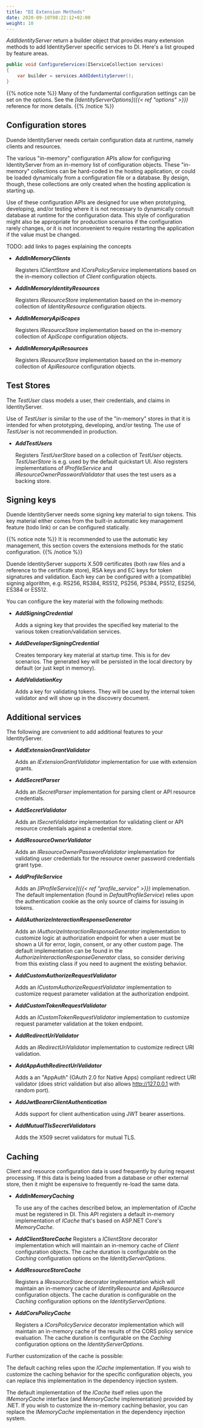 ```yaml
---
title: "DI Extension Methods"
date: 2020-09-10T08:22:12+02:00
weight: 10
---
```


*AddIdentityServer* return a builder object that provides many extension methods to add IdentityServer specific services to DI. Here's a list grouped by feature areas.

```cs
public void ConfigureServices(IServiceCollection services)
{
    var builder = services.AddIdentityServer();
}
```

{{% notice note %}}
Many of the fundamental configuration settings can be set on the options. See the *[IdentityServerOptions]({{< ref "options" >}})* reference for more details.
{{% /notice %}}


## Configuration stores
Duende IdentityServer needs certain configuration data at runtime, namely clients and resources.

The various "in-memory" configuration APIs allow for configuring IdentityServer from an in-memory list of configuration objects.
These "in-memory" collections can be hard-coded in the hosting application, or could be loaded dynamically from a configuration file or a database.
By design, though, these collections are only created when the hosting application is starting up.

Use of these configuration APIs are designed for use when prototyping, developing, and/or testing where it is not necessary to dynamically consult database at runtime for the configuration data.
This style of configuration might also be appropriate for production scenarios if the configuration rarely changes, or it is not inconvenient to require restarting the application if the value must be changed.

TODO: add links to pages explaining the concepts

* ***AddInMemoryClients***
    
    Registers *IClientStore* and *ICorsPolicyService* implementations based on the in-memory collection of *Client* configuration objects.

* ***AddInMemoryIdentityResources***

    Registers *IResourceStore* implementation based on the in-memory collection of *IdentityResource* configuration objects.

* ***AddInMemoryApiScopes***

    Registers *IResourceStore* implementation based on the in-memory collection of *ApiScope* configuration objects.

* ***AddInMemoryApiResources***

    Registers *IResourceStore* implementation based on the in-memory collection of *ApiResource* configuration objects.

## Test Stores
The *TestUser* class models a user, their credentials, and claims in IdentityServer. 

Use of *TestUser* is similar to the use of the "in-memory" stores in that it is intended for when prototyping, developing, and/or testing.
The use of *TestUser* is not recommended in production.

* ***AddTestUsers***
    
    Registers *TestUserStore* based on a collection of *TestUser* objects.
    *TestUserStore* is e.g. used by the default quickstart UI.
    Also registers implementations of *IProfileService* and *IResourceOwnerPasswordValidator* that uses the test users as a backing store.

## Signing keys
Duende IdentityServer needs some signing key material to sign tokens.
This key material either comes from the built-in automatic key management feature (todo link) or can be configured statically.

{{% notice note %}}
It is recommended to use the automatic key management, this section covers the extensions methods for the static configuration.
{{% /notice %}}

Duende IdentityServer supports X.509 certificates (both raw files and a reference to the certificate store), 
RSA keys and EC keys for token signatures and validation. Each key can be configured with a (compatible) signing algorithm, 
e.g. RS256, RS384, RS512, PS256, PS384, PS512, ES256, ES384 or ES512.

You can configure the key material with the following methods:

* ***AddSigningCredential***
    
    Adds a signing key that provides the specified key material to the various token creation/validation services.

* ***AddDeveloperSigningCredential***
    
    Creates temporary key material at startup time. This is for dev scenarios. The generated key will be persisted in the local directory by default (or just kept in memory).

* ***AddValidationKey***
    
    Adds a key for validating tokens. They will be used by the internal token validator and will show up in the discovery document.

## Additional services
The following are convenient to add additional features to your IdentityServer.

* ***AddExtensionGrantValidator***

    Adds an *IExtensionGrantValidator* implementation for use with extension grants.

* ***AddSecretParser***
    
    Adds an *ISecretParser* implementation for parsing client or API resource credentials.

* ***AddSecretValidator***
    
    Adds an *ISecretValidator* implementation for validating client or API resource credentials against a credential store.

* ***AddResourceOwnerValidator***
    
    Adds an *IResourceOwnerPasswordValidator* implementation for validating user credentials for the resource owner password credentials grant type.

* ***AddProfileService***

    Adds an *[IProfileService]({{< ref "profile_service" >}})* implemenation.
    The default implementation (found in *DefaultProfileService*) relies upon the authentication cookie as the only source of claims for issuing in tokens.

* ***AddAuthorizeInteractionResponseGenerator***
    
    Adds an *IAuthorizeInteractionResponseGenerator* implementation to customize logic at authorization endpoint for when a user must be shown a UI for error, login, consent, or any other custom page.
    The default implementation can be found in the *AuthorizeInteractionResponseGenerator* class, so consider deriving from this existing class if you need to augment the existing behavior.

* ***AddCustomAuthorizeRequestValidator***
    
    Adds an *ICustomAuthorizeRequestValidator* implementation to customize request parameter validation at the authorization endpoint.

* ***AddCustomTokenRequestValidator***
    
    Adds an *ICustomTokenRequestValidator* implementation to customize request parameter validation at the token endpoint.

* ***AddRedirectUriValidator***
    
    Adds an *IRedirectUriValidator* implementation to customize redirect URI validation.

* ***AddAppAuthRedirectUriValidator***
    
    Adds a an "AppAuth" (OAuth 2.0 for Native Apps) compliant redirect URI validator (does strict validation but also allows http://127.0.0.1 with random port).

* ***AddJwtBearerClientAuthentication***
    
    Adds support for client authentication using JWT bearer assertions.

* ***AddMutualTlsSecretValidators***
    
    Adds the X509 secret validators for mutual TLS.

## Caching
Client and resource configuration data is used frequently by during request processing.
If this data is being loaded from a database or other external store, then it might be expensive to frequently re-load the same data.

* ***AddInMemoryCaching***
    
    To use any of the caches described below, an implementation of *ICache<T>* must be registered in DI.
    This API registers a default in-memory implementation of *ICache<T>* that's based on ASP.NET Core's *MemoryCache*.

* ***AddClientStoreCache***
    Registers a *IClientStore* decorator implementation which will maintain an in-memory cache of *Client* configuration objects.
    The cache duration is configurable on the *Caching* configuration options on the *IdentityServerOptions*.

* ***AddResourceStoreCache***
    
    Registers a *IResourceStore* decorator implementation which will maintain an in-memory cache of *IdentityResource* and *ApiResource* configuration objects.
    The cache duration is configurable on the *Caching* configuration options on the *IdentityServerOptions*.

* ***AddCorsPolicyCache***
    
    Registers a *ICorsPolicyService* decorator implementation which will maintain an in-memory cache of the results of the CORS policy service evaluation.
    The cache duration is configurable on the *Caching* configuration options on the *IdentityServerOptions*.

Further customization of the cache is possible:

The default caching relies upon the *ICache<T>* implementation.
If you wish to customize the caching behavior for the specific configuration objects, you can replace this implementation in the dependency injection system.

The default implementation of the *ICache<T>* itself relies upon the *IMemoryCache* interface (and *MemoryCache* implementation) provided by .NET.
If you wish to customize the in-memory caching behavior, you can replace the *IMemoryCache* implementation in the dependency injection system.
